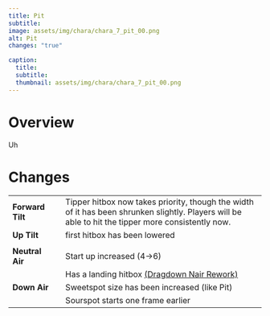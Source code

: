 ```yaml
---
title: Pit
subtitle: 
image: assets/img/chara/chara_7_pit_00.png
alt: Pit
changes: "true"

caption:
  title:
  subtitle: 
  thumbnail: assets/img/chara/chara_7_pit_00.png
---
```


# Overview 

Uh

# Changes

| |  |  |
| :----------- | :-----: | ----------- |
| **Forward Tilt** | | Tipper hitbox now takes priority, though the width of it has been shrunken slightly. Players will be able to hit the tipper more consistently now. |
| **Up Tilt** | | first hitbox has been lowered |
|  |  |  |
| **Neutral Air** | | Start up increased (4->6) |
|  |  | Has a landing hitbox [(Dragdown Nair Rework)](mechanics#Nairs) |
| **Down Air** | | Sweetspot size has been increased (like Pit)  |
|  | | Sourspot starts one frame earlier |